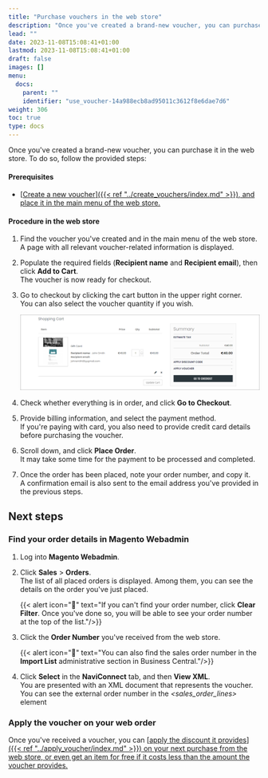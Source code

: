 ```yaml
---
title: "Purchase vouchers in the web store"
description: "Once you've created a brand-new voucher, you can purchase it in the web store."
lead: ""
date: 2023-11-08T15:08:41+01:00
lastmod: 2023-11-08T15:08:41+01:00
draft: false
images: []
menu:
  docs:
    parent: ""
    identifier: "use_voucher-14a988ecb8ad95011c3612f8e6dae7d6"
weight: 306
toc: true
type: docs
---
```


Once you've created a brand-new voucher, you can purchase it in the web store. To do so, follow the provided steps:

#### Prerequisites

- [<ins>Create a new voucher<ins>]({{< ref "../create_vouchers/index.md" >}}), and place it in the main menu of the web store.

#### Procedure in the web store

1. Find the voucher you've created and  in the main menu of the web store.       
   A page with all relevant voucher-related information is displayed.
2. Populate the required fields (**Recipient name** and **Recipient email**), then click **Add to Cart**.     
   The voucher is now ready for checkout.
3. Go to checkout by clicking the cart button in the upper right corner.      
   You can also select the voucher quantity if you wish.       

   ![voucher_checkout](Images/voucher_checkout.PNG)

4. Check whether everything is in order, and click **Go to Checkout**.
5. Provide billing information, and select the payment method.      
   If you're paying with card, you also need to provide credit card details before purchasing the voucher.
6. Scroll down, and click **Place Order**.    
   It may take some time for the payment to be processed and completed.
7. Once the order has been placed, note your order number, and copy it.       
   A confirmation email is also sent to the email address you've provided in the previous steps.


## Next steps

### Find your order details in Magento Webadmin

1. Log into **Magento Webadmin**.
2. Click **Sales** > **Orders**.     
   The list of all placed orders is displayed. Among them, you can see the details on the order you've just placed.      

   {{< alert icon="📝" text="If you can't find your order number, click <b>Clear Filter</b>. Once you've done so, you will be able to see your order number at the top of the list."/>}}

3. Click the **Order Number** you've received from the web store.        

   {{< alert icon="📝" text="You can also find the sales order number in the <b>Import List</b> administrative section in Business Central."/>}}

4. Click **Select** in the **NaviConnect** tab, and then **View XML**.       
   You are presented with an XML document that represents the voucher. You can see the external order number in the *<sales_order_lines>* element

### Apply the voucher on your web order

Once you've received a voucher, you can [<ins>apply the discount it provides<ins>]({{< ref "../apply_voucher/index.md" >}}) on your next purchase from the web store, or even get an item for free if it costs less than the amount the voucher provides.